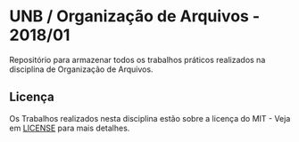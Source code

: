 # UNB / Organização de Arquivos - 2018/01

Repositório para armazenar todos os trabalhos práticos realizados na disciplina de Organização de Arquivos.

## Licença

Os Trabalhos realizados nesta disciplina estão sobre a licença do MIT - Veja em [LICENSE](LICENSE) para mais detalhes.